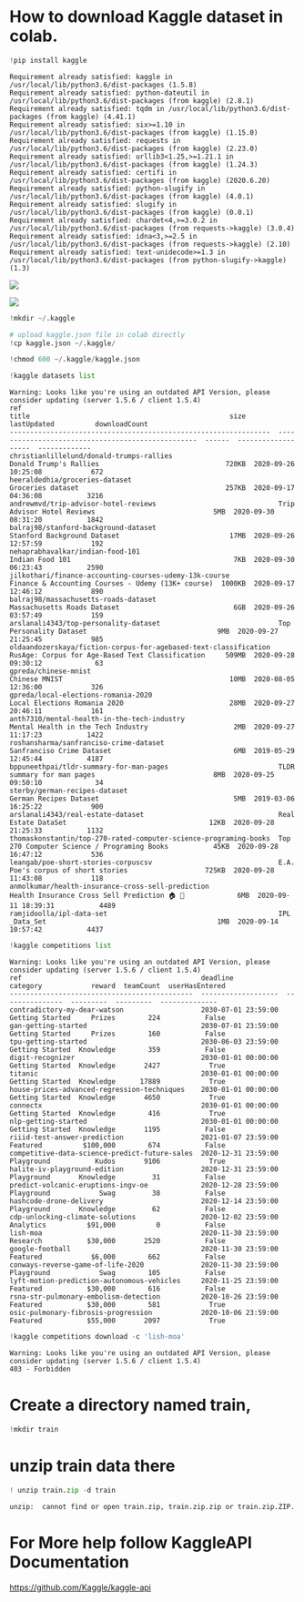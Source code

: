  # How to download Kaggle dataset in colab.



```python
!pip install kaggle
```

    Requirement already satisfied: kaggle in /usr/local/lib/python3.6/dist-packages (1.5.8)
    Requirement already satisfied: python-dateutil in /usr/local/lib/python3.6/dist-packages (from kaggle) (2.8.1)
    Requirement already satisfied: tqdm in /usr/local/lib/python3.6/dist-packages (from kaggle) (4.41.1)
    Requirement already satisfied: six>=1.10 in /usr/local/lib/python3.6/dist-packages (from kaggle) (1.15.0)
    Requirement already satisfied: requests in /usr/local/lib/python3.6/dist-packages (from kaggle) (2.23.0)
    Requirement already satisfied: urllib3<1.25,>=1.21.1 in /usr/local/lib/python3.6/dist-packages (from kaggle) (1.24.3)
    Requirement already satisfied: certifi in /usr/local/lib/python3.6/dist-packages (from kaggle) (2020.6.20)
    Requirement already satisfied: python-slugify in /usr/local/lib/python3.6/dist-packages (from kaggle) (4.0.1)
    Requirement already satisfied: slugify in /usr/local/lib/python3.6/dist-packages (from kaggle) (0.0.1)
    Requirement already satisfied: chardet<4,>=3.0.2 in /usr/local/lib/python3.6/dist-packages (from requests->kaggle) (3.0.4)
    Requirement already satisfied: idna<3,>=2.5 in /usr/local/lib/python3.6/dist-packages (from requests->kaggle) (2.10)
    Requirement already satisfied: text-unidecode>=1.3 in /usr/local/lib/python3.6/dist-packages (from python-slugify->kaggle) (1.3)
    

![](https://miro.medium.com/max/875/1*f94G6dXm-8cRxX5FFTCqyg.png)

![](https://miro.medium.com/max/875/1*rhsGKThdgxwUoskaACSlwA.png)


```python
!mkdir ~/.kaggle
```


```python
# upload kaggle.json file in colab directly
!cp kaggle.json ~/.kaggle/
```


```python
!chmod 600 ~/.kaggle/kaggle.json
```


```python
!kaggle datasets list
```

    Warning: Looks like you're using an outdated API Version, please consider updating (server 1.5.6 / client 1.5.4)
    ref                                                               title                                                 size  lastUpdated          downloadCount  
    ----------------------------------------------------------------  --------------------------------------------------  ------  -------------------  -------------  
    christianlillelund/donald-trumps-rallies                          Donald Trump's Rallies                               720KB  2020-09-26 10:25:08            672  
    heeraldedhia/groceries-dataset                                    Groceries dataset                                    257KB  2020-09-17 04:36:08           3216  
    andrewmvd/trip-advisor-hotel-reviews                              Trip Advisor Hotel Reviews                             5MB  2020-09-30 08:31:20           1842  
    balraj98/stanford-background-dataset                              Stanford Background Dataset                           17MB  2020-09-26 12:57:59            192  
    nehaprabhavalkar/indian-food-101                                  Indian Food 101                                        7KB  2020-09-30 06:23:43           2590  
    jilkothari/finance-accounting-courses-udemy-13k-course            Finance & Accounting Courses - Udemy (13K+ course)  1000KB  2020-09-17 12:46:12            890  
    balraj98/massachusetts-roads-dataset                              Massachusetts Roads Dataset                            6GB  2020-09-26 03:57:49            159  
    arslanali4343/top-personality-dataset                             Top Personality Dataset                                9MB  2020-09-27 21:25:45            985  
    oldaandozerskaya/fiction-corpus-for-agebased-text-classification  RusAge: Corpus for Age-Based Text Classification     509MB  2020-09-28 09:30:12             63  
    gpreda/chinese-mnist                                              Chinese MNIST                                         10MB  2020-08-05 12:36:00            326  
    gpreda/local-elections-romania-2020                               Local Elections Romania 2020                          28MB  2020-09-27 20:46:11            161  
    anth7310/mental-health-in-the-tech-industry                       Mental Health in the Tech Industry                     2MB  2020-09-27 11:17:23           1422  
    roshansharma/sanfranciso-crime-dataset                            Sanfranciso Crime Dataset                              6MB  2019-05-29 12:45:44           4187  
    bppuneethpai/tldr-summary-for-man-pages                           TLDR summary for man pages                             8MB  2020-09-25 09:50:10             34  
    sterby/german-recipes-dataset                                     German Recipes Dataset                                 5MB  2019-03-06 16:25:22            900  
    arslanali4343/real-estate-dataset                                 Real Estate DataSet                                   12KB  2020-09-28 21:25:33           1132  
    thomaskonstantin/top-270-rated-computer-science-programing-books  Top 270 Computer Science / Programing Books           45KB  2020-09-28 16:47:12            536  
    leangab/poe-short-stories-corpuscsv                               E.A. Poe's corpus of short stories                   725KB  2020-09-28 11:43:08            118  
    anmolkumar/health-insurance-cross-sell-prediction                 Health Insurance Cross Sell Prediction 🏠 🏥             6MB  2020-09-11 18:39:31           4489  
    ramjidoolla/ipl-data-set                                          IPL _Data_Set                                          1MB  2020-09-14 10:57:42           4437  
    


```python
!kaggle competitions list
```

    Warning: Looks like you're using an outdated API Version, please consider updating (server 1.5.6 / client 1.5.4)
    ref                                            deadline             category            reward  teamCount  userHasEntered  
    ---------------------------------------------  -------------------  ---------------  ---------  ---------  --------------  
    contradictory-my-dear-watson                   2030-07-01 23:59:00  Getting Started     Prizes        224           False  
    gan-getting-started                            2030-07-01 23:59:00  Getting Started     Prizes        160           False  
    tpu-getting-started                            2030-06-03 23:59:00  Getting Started  Knowledge        359           False  
    digit-recognizer                               2030-01-01 00:00:00  Getting Started  Knowledge       2427            True  
    titanic                                        2030-01-01 00:00:00  Getting Started  Knowledge      17889            True  
    house-prices-advanced-regression-techniques    2030-01-01 00:00:00  Getting Started  Knowledge       4650            True  
    connectx                                       2030-01-01 00:00:00  Getting Started  Knowledge        416            True  
    nlp-getting-started                            2030-01-01 00:00:00  Getting Started  Knowledge       1195           False  
    riiid-test-answer-prediction                   2021-01-07 23:59:00  Featured          $100,000        674           False  
    competitive-data-science-predict-future-sales  2020-12-31 23:59:00  Playground           Kudos       9106            True  
    halite-iv-playground-edition                   2020-12-31 23:59:00  Playground       Knowledge         31           False  
    predict-volcanic-eruptions-ingv-oe             2020-12-28 23:59:00  Playground            Swag         38           False  
    hashcode-drone-delivery                        2020-12-14 23:59:00  Playground       Knowledge         62           False  
    cdp-unlocking-climate-solutions                2020-12-02 23:59:00  Analytics          $91,000          0           False  
    lish-moa                                       2020-11-30 23:59:00  Research           $30,000       2520           False  
    google-football                                2020-11-30 23:59:00  Featured            $6,000        662           False  
    conways-reverse-game-of-life-2020              2020-11-30 23:59:00  Playground            Swag        105           False  
    lyft-motion-prediction-autonomous-vehicles     2020-11-25 23:59:00  Featured           $30,000        616           False  
    rsna-str-pulmonary-embolism-detection          2020-10-26 23:59:00  Featured           $30,000        581            True  
    osic-pulmonary-fibrosis-progression            2020-10-06 23:59:00  Featured           $55,000       2097            True  
    


```python
!kaggle competitions download -c 'lish-moa'
```

    Warning: Looks like you're using an outdated API Version, please consider updating (server 1.5.6 / client 1.5.4)
    403 - Forbidden
    

# Create a directory named train,


```python
!mkdir train
```


# unzip train data there


```python
! unzip train.zip -d train
```

    unzip:  cannot find or open train.zip, train.zip.zip or train.zip.ZIP.
    

# For More help follow KaggleAPI Documentation
https://github.com/Kaggle/kaggle-api

